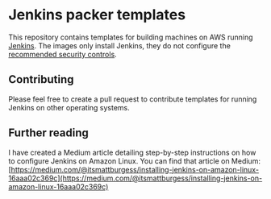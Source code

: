 # Jenkins packer templates
This repository contains templates for building machines on AWS running [Jenkins](https://jenkins.io/). The images only install Jenkins, they do not configure the [recommended security controls](https://jenkins.io/doc/book/system-administration/security/).

## Contributing
Please feel free to create a pull request to contribute templates for running Jenkins on other operating systems.

## Further reading
I have created a Medium article detailing step-by-step instructions on how to configure Jenkins on Amazon Linux. You can find that article on Medium: [https://medium.com/@itsmattburgess/installing-jenkins-on-amazon-linux-16aaa02c369c](https://medium.com/@itsmattburgess/installing-jenkins-on-amazon-linux-16aaa02c369c)
